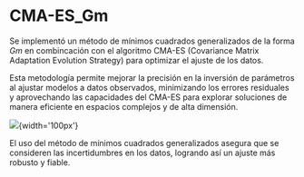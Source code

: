 # CMA-ES_Gm

Se implementó un método de mínimos cuadrados generalizados de la forma $Gm$ en combincación con el algoritmo CMA-ES (Covariance Matrix Adaptation Evolution Strategy) para optimizar el ajuste de los datos.

Esta metodología permite mejorar la precisión en la inversión de parámetros al ajustar modelos a datos observados, minimizando los errores residuales y aprovechando las capacidades del CMA-ES para explorar soluciones de manera eficiente en espacios complejos y de alta dimensión.

![](https://github.com/fatima-villafuerte/CMA-ES_Gm/modeloMatlab.png){width='100px'}

El uso del método de mínimos cuadrados generalizados asegura que se consideren las incertidumbres en los datos, logrando así un ajuste más robusto y fiable.

